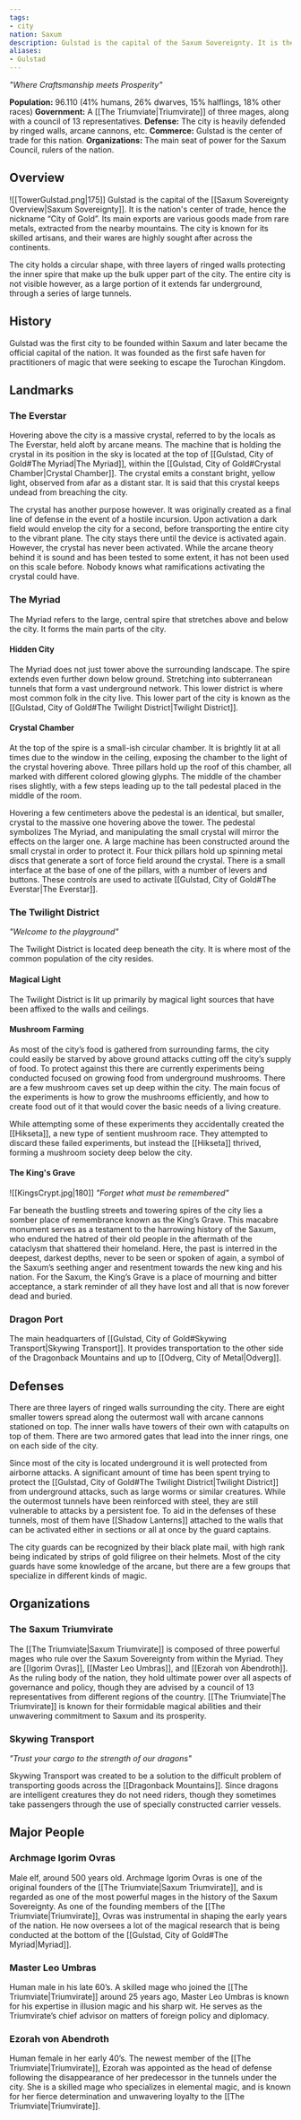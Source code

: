```yaml
---
tags:
- city
nation: Saxum
description: Gulstad is the capital of the Saxum Sovereignty. It is the center of the metal trade. It is home to a number of successful trading organizations, such as Skywing Transport.
aliases:
- Gulstad
---
```

*"Where Craftsmanship meets Prosperity"*

**Population:** 96.110 (41% humans, 26% dwarves, 15% halflings, 18% other races)
**Government:** A [[The Triumviate|Triumvirate]] of three mages, along with a council of 13 representatives.
**Defense:** The city is heavily defended by ringed walls, arcane cannons, etc.
**Commerce:** Gulstad is the center of trade for this nation.
**Organizations:** The main seat of power for the Saxum Council, rulers of the nation.
## Overview
<span class="leftimg"><span class="smallimg"> ![[TowerGulstad.png|175]] </span></span>Gulstad is the capital of the [[Saxum Sovereignty Overview|Saxum Sovereignty]]. It is the nation's center of trade, hence the nickname “City of Gold”. Its main exports are various goods made from rare metals, extracted from the nearby mountains. The city is known for its skilled artisans, and their wares are highly sought after across the continents.

The city holds a circular shape, with three layers of ringed walls protecting the inner spire that make up the bulk upper part of the city. The entire city is not visible however, as a large portion of it extends far underground, through a series of large tunnels.
## History
Gulstad was the first city to be founded within Saxum and later became the official capital of the nation. It was founded as the first safe haven for practitioners of magic that were seeking to escape the Turochan Kingdom.
## Landmarks
### The Everstar
Hovering above the city is a massive crystal, referred to by the locals as The Everstar, held aloft by arcane means. The machine that is holding the crystal in its position in the sky is located at the top of [[Gulstad, City of Gold#The Myriad|The Myriad]], within the [[Gulstad, City of Gold#Crystal Chamber|Crystal Chamber]]. The crystal emits a constant bright, yellow light, observed from afar as a distant star. It is said that this crystal keeps undead from breaching the city.

The crystal has another purpose however. It was originally created as a final line of defense in the event of a hostile incursion. Upon activation a dark field would envelop the city for a second, before transporting the entire city to the vibrant plane. The city stays there until the device is activated again. However, the crystal has never been activated. While the arcane theory behind it is sound and has been tested to some extent, it has not been used on this scale before. Nobody knows what ramifications activating the crystal could have.
### The Myriad
The Myriad refers to the large, central spire that stretches above and below the city. It forms the main parts of the city.
#### Hidden City
The Myriad does not just tower above the surrounding landscape. The spire extends even further down below ground. Stretching into subterranean tunnels that form a vast underground network. This lower district is where most common folk in the city live. This lower part of the city is known as the [[Gulstad, City of Gold#The Twilight District|Twilight District]].
#### Crystal Chamber
At the top of the spire is a small-ish circular chamber. It is brightly lit at all times due to the window in the ceiling, exposing the chamber to the light of the crystal hovering above. Three pillars hold up the roof of this chamber, all marked with different colored glowing glyphs. The middle of the chamber rises slightly, with a few steps leading up to the tall pedestal placed in the middle of the room.

Hovering a few centimeters above the pedestal is an identical, but smaller, crystal to the massive one hovering above the tower. The pedestal symbolizes The Myriad, and manipulating the small crystal will mirror the effects on the larger one. A large machine has been constructed around the small crystal in order to protect it. Four thick pillars hold up spinning metal discs that generate a sort of force field around the crystal. There is a small interface at the base of one of the pillars, with a number of levers and buttons. These controls are used to activate [[Gulstad, City of Gold#The Everstar|The Everstar]].
### The Twilight District
*"Welcome to the playground"*

The Twilight District is located deep beneath the city. It is where most of the common population of the city resides.
#### Magical Light
The Twilight District is lit up primarily by magical light sources that have been affixed to the walls and ceilings.
#### Mushroom Farming
As most of the city’s food is gathered from surrounding farms, the city could easily be starved by above ground attacks cutting off the city’s supply of food. To protect against this there are currently experiments being conducted focused on growing food from underground mushrooms. There are a few mushroom caves set up deep within the city. The main focus of the experiments is how to grow the mushrooms efficiently, and how to create food out of it that would cover the basic needs of a living creature.

While attempting some of these experiments they accidentally created the [[Hikseta]], a new type of sentient mushroom race. They attempted to discard these failed experiments, but instead the [[Hikseta]] thrived, forming a mushroom society deep below the city.
#### The King's Grave
<span class="rightimg"><span class="smallimg"> ![[KingsCrypt.jpg|180]] </span></span>*"Forget what must be remembered"*

Far beneath the bustling streets and towering spires of the city lies a somber place of remembrance known as the King’s Grave. This macabre monument serves as a testament to the harrowing history of the Saxum, who endured the hatred of their old people in the aftermath of the cataclysm that shattered their homeland. Here, the past is interred in the deepest, darkest depths, never to be seen or spoken of again, a symbol of the Saxum’s seething anger and resentment towards the new king and his nation. For the Saxum, the King’s Grave is a place of mourning and bitter acceptance, a stark reminder of all they have lost and all that is now forever dead and buried.

### Dragon Port
The main headquarters of [[Gulstad, City of Gold#Skywing Transport|Skywing Transport]]. It provides transportation to the other side of the Dragonback Mountains and up to [[Odverg, City of Metal|Odverg]].

## Defenses
There are three layers of ringed walls surrounding the city. There are eight smaller towers spread along the outermost wall with arcane cannons stationed on top. The inner walls have towers of their own with catapults on top of them. There are two armored gates that lead into the inner rings, one on each side of the city.

Since most of the city is located underground it is well protected from airborne attacks. A significant amount of time has been spent trying to protect the [[Gulstad, City of Gold#The Twilight District|Twilight District]] from underground attacks, such as large worms or similar creatures. While the outermost tunnels have been reinforced with steel, they are still vulnerable to attacks by a persistent foe. To aid in the defenses of these tunnels, most of them have [[Shadow Lanterns]] attached to the walls that can be activated either in sections or all at once by the guard captains.

The city guards can be recognized by their black plate mail, with high rank being indicated by strips of gold filigree on their helmets. Most of the city guards have some knowledge of the arcane, but there are a few groups that specialize in different kinds of magic.

## Organizations

### The Saxum Triumvirate
The [[The Triumviate|Saxum Triumvirate]] is composed of three powerful mages who rule over the Saxum Sovereignty from within the Myriad. They are [[Igorim Ovras]], [[Master Leo Umbras]], and [[Ezorah von Abendroth]]. As the ruling body of the nation, they hold ultimate power over all aspects of governance and policy, though they are advised by a council of 13 representatives from different regions of the country. [[The Triumviate|The Triumvirate]] is known for their formidable magical abilities and their unwavering commitment to Saxum and its prosperity.

### Skywing Transport
*"Trust your cargo to the strength of our dragons"*

Skywing Transport was created to be a solution to the difficult problem of transporting goods across the [[Dragonback Mountains]]. Since dragons are intelligent creatures they do not need riders, though they sometimes take passengers through the use of specially constructed carrier vessels.

## Major People

### Archmage Igorim Ovras
Male elf, around 500 years old. Archmage Igorim Ovras is one of the original founders of the [[The Triumviate|Saxum Triumvirate]], and is regarded as one of the most powerful mages in the history of the Saxum Sovereignty. As one of the founding members of the [[The Triumviate|Triumvirate]], Ovras was instrumental in shaping the early years of the nation. He now oversees a lot of the magical research that is being conducted at the bottom of the [[Gulstad, City of Gold#The Myriad|Myriad]].

### Master Leo Umbras
Human male in his late 60’s. A skilled mage who joined the [[The Triumviate|Triumvirate]] around 25 years ago, Master Leo Umbras is known for his expertise in illusion magic and his sharp wit. He serves as the Triumvirate’s chief advisor on matters of foreign policy and diplomacy.

### Ezorah von Abendroth
Human female in her early 40’s. The newest member of the [[The Triumviate|Triumvirate]], Ezorah was appointed as the head of defense following the disappearance of her predecessor in the tunnels under the city. She is a skilled mage who specializes in elemental magic, and is known for her fierce determination and unwavering loyalty to the [[The Triumviate|Triumvirate]].